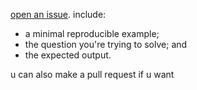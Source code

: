[open an issue](https://github.com/Mcnuget5/ENG-M-401/issues). include:
<ul>
<li>a minimal reproducible example;
<li>the question you're trying to solve; and
<li>the expected output.
</ul>
u can also make a pull request if u want